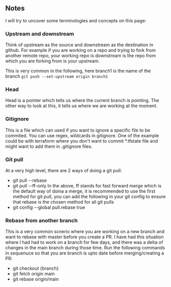 ## Notes

I will try to uncover some terminologies and concepts on this page: 

### Upstream and downstream

Think of upstream as the source and downstream as the destination in github. For example if you are working on a repo and trying to fork from another remote repo, your working repo is downstream is the repo from which you are forking from is your upstream. 

This is very common in the following, here branch1 is the name of the branch 
`git push --set-upstream origin branch1`

### Head

Head is a pointer which tells us where the current branch is pointing. The other way to look at this, it tells us where we are working at the moment.

### Gitignore

This is a file which can used if you want to ignore a specific file to be commited. You can use regex, wildcards in gitignore. One of the example could be with terraform where you don't want to commit *.tfstate file and might want to add them in .gitignore files.

### Git pull

At a very high level, there are 2 ways of doing a git pull:
* git pull --rebase
* git pull --ff-only
In the above, ff stands for fast forward merge which is the default way of doina a merge, it is recommended to use the first method for git pull, you can add the following in your git config to ensure that rebase is the chosen method for all git pulls
* git config --global pull.rebase true

### Rebase from another branch

This is a very common scnerio where you are working on a new branch and want to rebase with master before you create a PR. I have had this situation where I had had to work on a branch for few days, and there was a delta of changes in the main branch during those time. 
Run the following commands in sequenuce so that you are branch is upto date before merging/creating a PR:

* git checkout {branch}
* git fetch origin main
* git rebase origin/main
